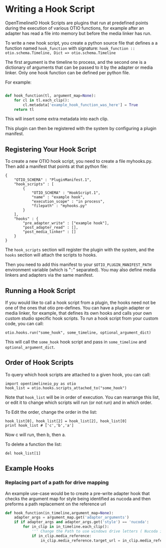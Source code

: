 # Writing a Hook Script

OpenTimelineIO Hook Scripts are plugins that run at predefined points during the execution of various OTIO functions, for example after an adapter has read a file into memory but before the media linker has run.

To write a new hook script, you create a python source file that defines a 
a function named ``hook_function`` with signature:
``hook_function :: otio.schema.Timeline, Dict => otio.schema.Timeline``

The first argument is the timeline to process, and the second one is a dictionary of arguments that can be passed to it by the adapter or media linker.  Only one hook function can be defined per python file.

For example:
```python

def hook_function(tl, argument_map=None):
    for cl in tl.each_clip():
        cl.metadata['example_hook_function_was_here'] = True
    return tl
```

This will insert some extra metadata into each clip.

This plugin can then be registered with the system by configuring a plugin manifest.

## Registering Your Hook Script
 
To create a new OTIO hook script, you need to create a file myhooks.py. Then add a manifest that points at that python file:

```
{
    "OTIO_SCHEMA" : "PluginManifest.1",
    "hook_scripts" : [
        {
            "OTIO_SCHEMA" : "HookScript.1",
            "name" : "example hook",
            "execution_scope" : "in process",
            "filepath" : "myhooks.py"
        }
    ],
    "hooks" : {
        "pre_adapter_write" : ["example hook"],
        "post_adapter_read" : [],
        "post_media_linker" : []
    }
}
```

The ``hook_scripts`` section will register the plugin with the system, and the ``hooks`` section will attach the scripts to hooks.

Then you need to add this manifest to your `$OTIO_PLUGIN_MANIFEST_PATH` environment variable (which is "`:`" separated).  You may also define media linkers and adapters via the same manifest.

## Running a Hook Script

If you would like to call a hook script from a plugin, the hooks need not be one of the ones that otio pre-defines.  You can have a plugin adapter or media linker, for example, that defines its own hooks and calls your own custom studio specific hook scripts.  To run a hook script from your custom code, you can call:

``otio.hooks.run("some_hook", some_timeline, optional_argument_dict)``

This will call the ``some_hook`` hook script and pass in ``some_timeline`` and ``optional_argument_dict``.

## Order of Hook Scripts

To query which hook scripts are attached to a given hook, you can call:

```
import opentimelineio_py as otio
hook_list = otio.hooks.scripts_attached_to("some_hook") 
```

Note that ``hook_list`` will be in order of execution.  You can rearrange this list, or edit it to change which scripts will run (or not run) and in which order.

To Edit the order, change the order in the list:
```
hook_list[0], hook_list[2] = hook_list[2], hook_list[0]
print hook_list # ['c','b','a']
```

Now c will run, then b, then a.

To delete a function the list:
```
del hook_list[1]
```

## Example Hooks

### Replacing part of a path for drive mapping

An example use-case would be to create a pre-write adapter hook that checks the argument map for style being identified as nucoda and then preforms a path replacement on the reference url

```python
def hook_function(in_timeline,argument_map=None):
    adapter_args = argument_map.get('adapter_arguments')
    if if adapter_args and adapter_args.get('style') == 'nucoda':
        for in_clip in in_timeline.each_clip():
            ''' Change the Path to use windows drive letters ( Nucoda is not otherwise forward slash sensative ) '''
            if in_clip.media_reference:
                in_clip.media_reference.target_url = in_clip.media_reference.target_url.replace(r'/linux/media/path','S:')
```
